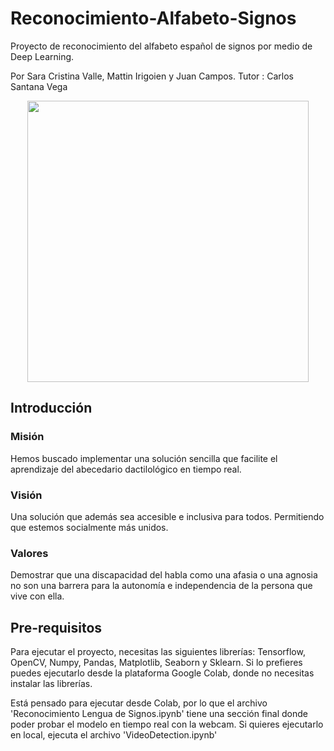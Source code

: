 # Reconocimiento-Alfabeto-Signos
Proyecto de reconocimiento del alfabeto español de signos por medio de Deep Learning.

Por Sara Cristina Valle, Mattin Irigoien y Juan Campos.
Tutor : Carlos Santana Vega

<p align="center">
    <img src="ejemplo.gif", width="450">
</p>

## Introducción
### Misión
Hemos buscado implementar una solución sencilla que facilite el aprendizaje del abecedario dactilológico en tiempo real.
### Visión
Una solución que además sea accesible e inclusiva para todos. Permitiendo que estemos socialmente más unidos.
### Valores
Demostrar que una discapacidad del habla como una afasia o  una agnosia no son una barrera para la autonomía e independencia de la persona que vive con ella.

## Pre-requisitos
Para ejecutar el proyecto, necesitas las siguientes librerías: Tensorflow, OpenCV, Numpy, Pandas, Matplotlib, Seaborn y Sklearn.
Si lo  prefieres puedes ejecutarlo desde la plataforma Google Colab, donde no necesitas instalar las librerías.

Está pensado para ejecutar desde Colab, por lo que el archivo 'Reconocimiento Lengua de Signos.ipynb' tiene una sección final donde poder probar el modelo en tiempo real con la webcam. Si quieres ejecutarlo en local, ejecuta el archivo 'VideoDetection.ipynb'
